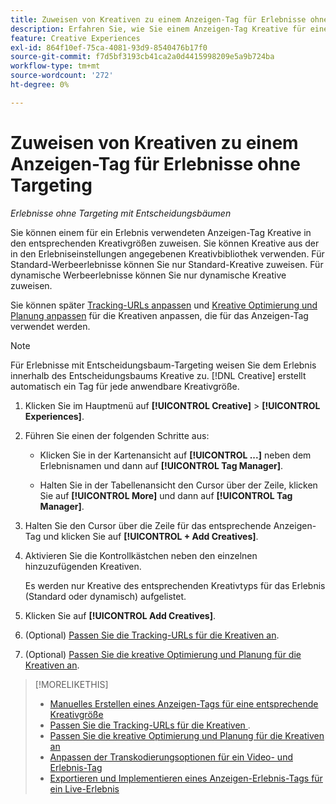 ```yaml
---
title: Zuweisen von Kreativen zu einem Anzeigen-Tag für Erlebnisse ohne Targeting
description: Erfahren Sie, wie Sie einem Anzeigen-Tag Kreative für eine bestimmte Kreativgröße zuweisen.
feature: Creative Experiences
exl-id: 864f10ef-75ca-4081-93d9-8540476b17f0
source-git-commit: f7d5bf3193cb41ca2a0d4415998209e5a9b724ba
workflow-type: tm+mt
source-wordcount: '272'
ht-degree: 0%

---
```


# Zuweisen von Kreativen zu einem Anzeigen-Tag für Erlebnisse ohne Targeting

*Erlebnisse ohne Targeting mit Entscheidungsbäumen*

Sie können einem für ein Erlebnis verwendeten Anzeigen-Tag Kreative in den entsprechenden Kreativgrößen zuweisen. Sie können Kreative aus der in den Erlebniseinstellungen angegebenen Kreativbibliothek verwenden. Für Standard-Werbeerlebnisse können Sie nur Standard-Kreative zuweisen. Für dynamische Werbeerlebnisse können Sie nur dynamische Kreative zuweisen.<!-- Clarify what this does. It adds the image to the experience, but how does optimization work with multiple ad tags? -->

Sie können später [Tracking-URLs anpassen](experience-tracking-urls-no-targeting.md) und [Kreative Optimierung und Planung anpassen](experience-optimization-scheduling-no-targeting.md) für die Kreativen anpassen, die für das Anzeigen-Tag verwendet werden.

>[!NOTE]
>
>Für Erlebnisse mit Entscheidungsbaum-Targeting weisen Sie dem Erlebnis innerhalb des Entscheidungsbaums Kreative zu. [!DNL Creative] erstellt automatisch ein Tag für jede anwendbare Kreativgröße.

1. Klicken Sie im Hauptmenü auf **[!UICONTROL Creative]** > **[!UICONTROL Experiences]**.

1. Führen Sie einen der folgenden Schritte aus:

   * Klicken Sie in der Kartenansicht auf **[!UICONTROL ...]** neben dem Erlebnisnamen und dann auf **[!UICONTROL Tag Manager]**.

   * Halten Sie in der Tabellenansicht den Cursor über der Zeile, klicken Sie auf **[!UICONTROL More]** und dann auf **[!UICONTROL Tag Manager]**.

1. Halten Sie den Cursor über die Zeile für das entsprechende Anzeigen-Tag und klicken Sie auf **[!UICONTROL + Add Creatives]**. <!-- Tag Manager has only a list view, but no card view, as of 2/2. -->

1. Aktivieren Sie die Kontrollkästchen neben den einzelnen hinzuzufügenden Kreativen.

   Es werden nur Kreative des entsprechenden Kreativtyps für das Erlebnis (Standard oder dynamisch) aufgelistet.

1. Klicken Sie auf **[!UICONTROL Add Creatives]**.

1. (Optional) [Passen Sie die Tracking-URLs für die Kreativen an](experience-tracking-urls-no-targeting.md).

1. (Optional) [Passen Sie die kreative Optimierung und Planung für die Kreativen an](experience-optimization-scheduling-no-targeting.md).

>[!MORELIKETHIS]
>* [Manuelles Erstellen eines Anzeigen-Tags für eine entsprechende Kreativgröße](experience-tag-create-manually.md)
>* [Passen Sie die Tracking-URLs für die Kreativen ](experience-tracking-urls-no-targeting.md).
>* [Passen Sie die kreative Optimierung und Planung für die Kreativen an](experience-optimization-scheduling-no-targeting.md)
>* [Anpassen der Transkodierungsoptionen für ein Video- und Erlebnis-Tag](experience-tag-video-transcoding.md)
>* [Exportieren und Implementieren eines Anzeigen-Erlebnis-Tags für ein Live-Erlebnis](experience-tag-export.md)
